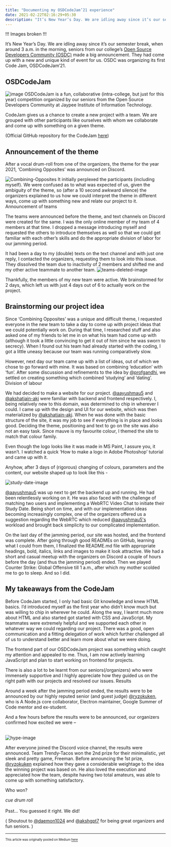 ```yaml
---
title: "Documenting my OSDCodeJam’21 experience"
date: 2021-02-22T02:16:29+05:30
description: "It’s New Year’s Day. We are idling away since it’s our semester break, when around 3 a.m. in the morning, seniors from our college’s Open Source Developers Community made a big announcement. They had come up with a new and unique kind of event for us. OSDC was organizing its first Code Jam, OSDCodeJam’21."
---
```


!!! Images broken !!!

It’s New Year’s Day. We are idling away since it’s our semester break, when around 3 a.m. in the morning, seniors from our college’s [Open Source Developers Community (OSDC)](https://osdc.netlify.app/) made a big announcement. They had come up with a new and unique kind of event for us. OSDC was organizing its first Code Jam, OSDCodeJam’21.

## OSDCodeJam
![image](/codejam1.png)
OSDCodeJam is a fun, collaborative (intra-college, but just for this year) competition organized by our seniors from the Open Source Developers Community at Jaypee Institute of Information Technology.

CodeJam gives us a chance to create a new project with a team. We are grouped with other participants like ourselves with whom we collaborate and come up with something on a given theme.

(Official GitHub repository for the CodeJam [here](https://github.com/osdc/codejam/tree/v1))

## Announcement of the theme
After a vocal drum-roll from one of the organizers, the theme for the year 2021, ‘Combining Opposites’ was announced on Discord.

![Combining-Opposites](/codejam2.png)
It initially perplexed the participants (including myself). We were confused as to what was expected of us, given the ambiguity of the theme, so (after a 10 second awkward silence) the organizers explained to us how we could interpret the theme in different ways, come up with something new and relate our project to it.
Announcement of teams

The teams were announced before the theme, and text channels on Discord were created for the same. I was the only online member of my team of 4 members at that time. I dropped a message introducing myself and requested the others to introduce themselves as well so that we could get familiar with each other’s skills and do the appropriate division of labor for our jamming period.

It had been a day to my (double) texts on the text channel and with just one reply, I contacted the organizers, requesting them to look into this issue. They dissolved the team due to inactivity of 2 members and shifted me and my other active teammate to another team.
![teams-deleted-image](/codejam3.png)

Thankfully, the members of my new team were active. We brainstormed for 2 days, which left us with just 4 days out of 6 to actually work on the project.

## Brainstorming our project idea
Since ‘Combining Opposites’ was a unique and difficult theme, I requested everyone in the new team to take a day to come up with project ideas that we could potentially work on. During that time, I researched stuff and also asked one of my friends to let me in on what his team had come up with (although it took a little convincing to get it out of him since he was sworn to secrecy). When I found out his team had already started with the coding, I got a little uneasy because our team was running comparatively slow.

However, next day our team came up with a list of ideas, out of which we chose to go forward with mine. It was based on combining ‘education’ with ‘fun’. After some discussion and refinements to the idea by [@profgandhi](https://github.com/profgandhi), we settled on creating something which combined ‘studying’ and ‘dating’.
Division of labour

We had decided to make a website for our project. [@aayushmau5](https://github.com/aayushmau5) and [@akshatjain-akj](https://github.com/akshatjain-akj) were familiar with backend and frontend respectively. I, being relatively new to this domain, was determined to chip in wherever I could. I came up with the design and UI for our website, which was then materialized by [@akshatjain-akj](https://github.com/akshatjain-akj). When he was done with the basic structure of the site, it was my job to see if everything is in place and looks good. Deciding the theme, positioning and text to go on the site was also not an easy task. Since mauve is my favourite colour, I themed the site to match that colour family.

Even though the logo looks like it was made in MS Paint, I assure you, it wasn’t. I watched a quick ‘How to make a logo in Adobe Photoshop’ tutorial and came up with it.

Anyhow, after 3 days of (rigorous) changing of colours, parameters and the content, our website shaped up to look like this -

![study-date-image](/codejam4.png)

[@aayushmau5](https://github.com/aayushmau5) was up next to get the backend up and running. He had been relentlessly working on it. He was also faced with the challenge of matching two users and implementing a WebRTC Video Chat to initiate their Study Date. Being short on time, and with our implementation ideas becoming increasingly complex, one of the organizers offered us a suggestion regarding the WebRTC which reduced [@aayushmau5's](https://github.com/aayushmau5) workload and brought back simplicity to our complicated implementation.

On the last day of the jamming period, our site was hosted, and the frontend was complete. After going through good READMEs on GitHub, learning what I could from them, I finalized the README.md file with appropriate headings, bold, italics, links and images to make it look attractive. We had a short and casual meetup with the organizers on Discord a couple of hours before the day (and thus the jamming period) ended. Then we played Counter Strike: Global Offensive till 1 a.m., after which my mother scolded me to go to sleep. And so I did.


## My takeaways from the CodeJam
Before CodeJam started, I only had basic Git knowledge and knew HTML basics. I’d introduced myself as the first year who didn’t know much but was willing to chip in wherever he could. Along the way, I learnt much more about HTML and also started got started with CSS and JavaScript. My teammates were extremely helpful and we supported each other in whatever way we could regarding our project. There was a good, open communication and a fitting delegation of work which further challenged all of us to understand better and learn more about what we were doing.

The frontend part of our OSDCodeJam project was something which caught my attention and appealed to me. Thus, I am now actively learning JavaScript and plan to start working on frontend for projects.

There is also a lot to be learnt from our seniors(/organizers) who were immensely supportive and I highly appreciate how they guided us on the right path with our projects and resolved our issues.
Results

Around a week after the jamming period ended, the results were to be announced by our highly reputed senior (and guest judge) [@ryzokuken](https://github.com/ryzokuken), who is A Node.js core collaborator, Electron maintainer, Google Summer of Code mentor and ex-student.

And a few hours before the results were to be announced, our organizers confirmed how excited we were – <br> <br>

![hype-image](/codejam5.png) <br>

After everyone joined the Discord voice channel, the results were announced. Team Trendy-Tacos won the 2nd prize for their minimalistic, yet sleek and pretty game, Freeman. Before announcing the 1st prize, [@ryzokuken](https://github.com/ryzokuken) explained how they gave a considerable weightage to the idea the winning project was based on. He also loved the execution and appreciated how the team, despite having two total amateurs, was able to come up with something satisfactory.

Who won?

*cue drum roll*
<br> <br>
Psst… You guessed it right. We did!

( Shoutout to [@daemon1024](https://github.com/daemon1024) and [@akshgpt7](https://github.com/akshgpt7) for being great organizers and fun seniors. )

---

<sup><sub>This article was originally posted on Medium [here](https://arpitjain-23306.medium.com/documenting-my-osdcodejam21-experience-e242a036b252)</sub></sup>


